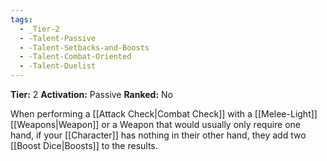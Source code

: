 ```yaml
---
tags:
  - _Tier-2
  - -Talent-Passive
  - -Talent-Setbacks-and-Boosts
  - -Talent-Combat-Oriented
  - -Talent-Duelist
---
```

**Tier:** 2
**Activation:** Passive
**Ranked:** No

When performing a [[Attack Check|Combat Check]] with a [[Melee-Light]] [[Weapons|Weapon]] or a Weapon that would usually only require one hand, if your [[Character]] has nothing in their other hand, they add two [[Boost Dice|Boosts]] to the results.
